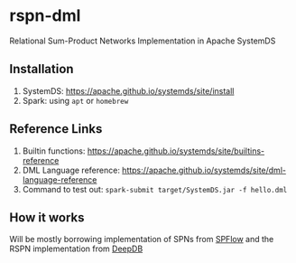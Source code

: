 # rspn-dml
Relational Sum-Product Networks Implementation in Apache SystemDS

## Installation
1. SystemDS: https://apache.github.io/systemds/site/install
2. Spark: using `apt` or `homebrew`

## Reference Links
1. Builtin functions: https://apache.github.io/systemds/site/builtins-reference
2. DML Language reference: https://apache.github.io/systemds/site/dml-language-reference
3. Command to test out: `spark-submit target/SystemDS.jar -f hello.dml`

## How it works
Will be mostly borrowing implementation of SPNs from [SPFlow](https://github.com/SPFlow/SPFlow) and the RSPN implementation from [DeepDB](https://github.com/DataManagementLab/deepdb-public/tree/master/rspn)
